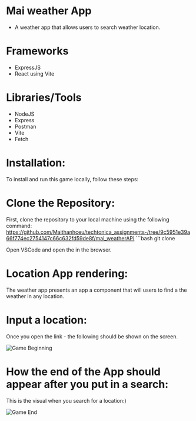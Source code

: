 # Mai weather App
- A weather app that allows users to search weather location.

# Frameworks
- ExpressJS
- React using Vite 

# Libraries/Tools 
- NodeJS
- Express
- Postman
- Vite
- Fetch

# Installation: 
To install and run this game locally, follow these steps:

# Clone the Repository: 
First, clone the repository to your local machine using the following command: https://github.com/Maithanhceu/techtonica_assignments-/tree/9c5951e39a66f774ec2754147c66c632fd59de8f/mai_weatherAPI ```bash git clone

Open VSCode and open the  in the browser.

# Location App rendering:
The weather app presents an app a component that will users to find a the weather in any location. 

# Input a location:
Once you open the link - the following should be shown on the screen.

![Game Beginning](https://media.giphy.com/media/yiLIvLOHdXgk1mWWug/giphy.gif)


# How the end of the App should appear after you put in a search:
This is the visual when you search for a location:) 

![Game End](https://media.giphy.com/media/eQmu9tcV2negAFgC8v/giphy.gif)

